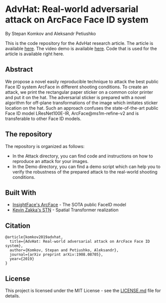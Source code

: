 # AdvHat: Real-world adversarial attack on ArcFace Face ID system

By Stepan Komkov and Aleksandr Petiushko

This is the code repository for the AdvHat research article. The article is available [here](https://arxiv.org/abs/1908.08705). The video demo is available [here](https://youtu.be/a4iNg0wWBsQ). Code that is used for the article is available right here.

## Abstract

We propose a novel easily reproducible technique to attack the best public Face ID system ArcFace in different shooting conditions. To create an attack, we print the rectangular paper sticker on a common color printer and put it on the hat. The adversarial sticker is prepared with a novel algorithm for off-plane transformations of the image which imitates sticker location on the hat. Such an approach confuses the state-of-the-art public Face ID model LResNet100E-IR, ArcFace@ms1m-refine-v2 and is transferable to other Face ID models.

## The repository

The repository is organized as follows:

* In the Attack directory, you can find code and instructions on how to reproduce an attack for your images.
* In the Demo directory, you can find a demo script which can help you to verify the robustness of the prepared attack to the real-world shooting conditions.

## Built With

* [InsightFace's ArcFace](https://github.com/deepinsight/insightface) - The SOTA public FaceID model
* [Kevin Zakka's STN](https://github.com/kevinzakka/spatial-transformer-network) - Spatial Transformer realization

## Citation

```
@article{komkov2019advhat,
  title={AdvHat: Real-world adversarial attack on ArcFace Face ID system},
  author={Komkov, Stepan and Petiushko, Aleksandr},
  journal={arXiv preprint arXiv:1908.08705},
  year={2019}
}
```

## License

This project is licensed under the MIT License - see the [LICENSE.md](https://github.com/papermsucode/advhat/blob/master/LICENSE) file for details.
